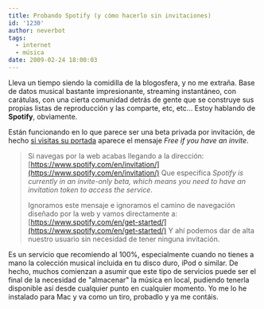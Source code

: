 ```yaml
---
title: Probando Spotify (y cómo hacerlo sin invitaciones)
id: '1230'
author: neverbot
tags:
  - internet
  - música
date: 2009-02-24 18:00:03
---
```


Lleva un tiempo siendo la comidilla de la blogosfera, y no me extraña. Base de datos musical bastante impresionante, streaming instantáneo, con carátulas, con una cierta comunidad detrás de gente que se construye sus propias listas de reproducción y las comparte, etc, etc... Estoy hablando de **Spotify**, obviamente.

Están funcionando en lo que parece ser una beta privada por invitación, de hecho [si visitas su portada](http://www.spotify.com/en/) aparece el mensaje _Free if you have an invite_.

> Si navegas por la web acabas llegando a la dirección: [https://www.spotify.com/en/invitation/](https://www.spotify.com/en/invitation/) Que especifica _Spotify is currently in an invite-only beta, which means you need to have an invitation token to access the service_.
>
> Ignoramos este mensaje e ignoramos el camino de navegación diseñado por la web y vamos directamente a: [https://www.spotify.com/en/get-started/](https://www.spotify.com/en/get-started/) Y ahí podemos dar de alta nuestro usuario sin necesidad de tener ninguna invitación.

Es un servicio que recomiendo al 100%, especialmente cuando no tienes a mano la colección musical incluida en tu disco duro, iPod o similar. De hecho, muchos comienzan a asumir que este tipo de servicios puede ser el final de la necesidad de "almacenar" la música en local, pudiendo tenerla disponible así desde cualquier punto en cualquier momento. Yo me lo he instalado para Mac y va como un tiro, probadlo y ya me contáis.
